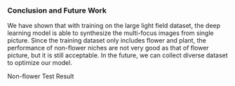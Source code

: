 ### Conclusion and Future Work
We have shown that with training on the large light field dataset, the deep learning model is able to synthesize the  multi-focus images from 
single picture. Since the training dataset only includes flower and plant, the performance of non-flower niches are not very good as that of flower picture, but it is still acceptable.
In the future, we can collect diverse dataset to optimize our model. 


<p class="text-center font-weight-bolder"> Non-flower Test Result </p>
